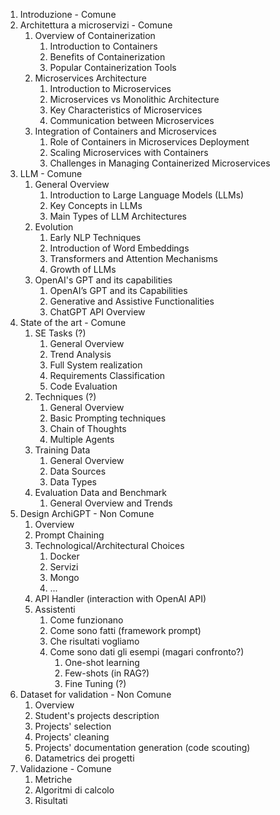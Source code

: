 1) Introduzione - Comune
2) Architettura a microservizi - Comune
   1) Overview of Containerization
      1) Introduction to Containers
      2) Benefits of Containerization
      3) Popular Containerization Tools
   2) Microservices Architecture
      1) Introduction to Microservices
      2) Microservices vs Monolithic Architecture
      3) Key Characteristics of Microservices
      4) Communication between Microservices
   3) Integration of Containers and Microservices
      1) Role of Containers in Microservices Deployment
      2) Scaling Microservices with Containers
      3) Challenges in Managing Containerized Microservices
3) LLM - Comune
   1) General Overview
      1) Introduction to Large Language Models (LLMs)
      2) Key Concepts in LLMs
      3) Main Types of LLM Architectures
   2) Evolution
      1) Early NLP Techniques
      2) Introduction of Word Embeddings
      3) Transformers and Attention Mechanisms
      4) Growth of LLMs
   3) OpenAI's GPT and its capabilities
      1) OpenAI’s GPT and its Capabilities
      2) Generative and Assistive Functionalities
      3) ChatGPT API Overview
4) State of the art - Comune
   1) SE Tasks (?)
      1) General Overview
      2) Trend Analysis
      3) Full System realization
      4) Requirements Classification
      5) Code Evaluation
   2) Techniques (?)
      1) General Overview
      2) Basic Prompting techniques
      3) Chain of Thoughts
      4) Multiple Agents
   3) Training Data
      1) General Overview
      2) Data Sources
      3) Data Types
   4) Evaluation Data and Benchmark
      1) General Overview and Trends
5) Design ArchiGPT - Non Comune
   1) Overview
   2) Prompt Chaining
   3) Technological/Architectural Choices
      1) Docker
      2) Servizi
      3) Mongo
      4) ...
   4) API Handler (interaction with OpenAI API)
   5) Assistenti
      1) Come funzionano
      2) Come sono fatti (framework prompt)
      3) Che risultati vogliamo
      4) Come sono dati gli esempi (magari confronto?)
         1) One-shot learning
         2) Few-shots (in RAG?)
         3) Fine Tuning (?)
6) Dataset for validation - Non Comune
   1) Overview
   2) Student's projects description
   3) Projects' selection
   4) Projects' cleaning
   5) Projects' documentation generation (code scouting)
   6) Datametrics dei progetti
7) Validazione - Comune
   1) Metriche
   2) Algoritmi di calcolo
   3) Risultati